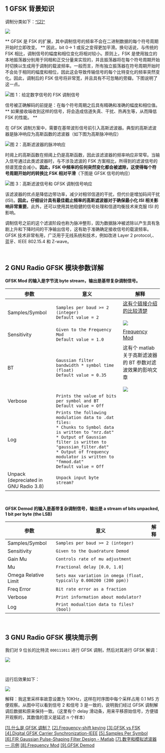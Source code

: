 
## 1 GFSK 背景知识

调制分类如下：[^[2]^][#2]

![][p6]

** GFSK 是 FSK 的扩展，其中调制信号的频率不会在二进制数据的每个符号周期开始时立即改变。 ** 因此，bit 0-> 1 或反之变得更加平滑。换句话说，与传统的 FSK 相比，调制信号的幅度和相位变化将相对较小。原则上，FSK 是使用独立的本地振荡器分别用于同相和正交分量来实现的，并且振荡器将在每个符号周期开始时切换以生成用于调制的载波频率。一般而言，所有独立振荡器在符号周期开始时不会处于相同的幅度和相位，因此这会导致传输信号的每个比特变化的频率突然变化。因此，调制后的 FSK 信号将非常宽，并且具有不可忽略的旁瓣。下图说明了这一点。

![图 1：给定数字信号的 FSK 调制信号][p3]

信号被正确解码的前提是：在每个符号周期之后具有精确和准确的幅度和相位值。** 如果接收端收到这样的信号，将会造成信道失真、干扰、热再生等，从而降低 FSK 的性能。 **

在 GFSK 调制方案中，需要在基带波形信号前引入高斯滤波器。典型的高斯滤波器是脉冲响应为高斯函数的滤波器（如下图为高斯脉冲响应）

![图 2：高斯滤波器的脉冲响应][p4]

时阈上的高斯函数在频阈上仍是高斯函数，因此该滤波器的频率响应非常窄。当输入信号通过此类滤波器时，与不涉及滤波的 FSK 方案相比，所得到的滤波信号的频谱宽度会减小。**因此，FSK 中频率的任何突然变化都会被滤除，这使得每个符号周期开始时的转换比 FSK 相对平滑**（下图是 GFSK 信号的响应）

![图 3：高斯滤波信号和 GFSK 调制信号响应][p5]

该滤波器的优点是降低边带功率，减少对相邻信道的干扰，但代价是增加码间干扰 (ISI)。**因此，仔细设计具有最佳截止频率的高斯滤波器对于确保最小化 ISI 相关影响非常重要**。此外，还可以使用其他稳健的信号处理和信道均衡技术来克服 ISI 的影响。

调制信号之前的这个滤波阶段也称为脉冲整形，因为数据脉冲被滤除以产生具有急剧上升和下降时间的干净输出信号，这有助于准确确定接收信号的载波频率。GFSK 技术非常有用，广泛用于无线系统和技术，例如改进 Layer 2 protocol,、蓝牙、IEEE 802.15.4 和 Z-wave。

</br>

## 2 GNU Radio GFSK 模块参数详解

**GFSK Mod 的输入是字节流 byte stream，输出是基带复杂调制信号。**

参数 | 意义 | 解释
---|---|---
Samples/Symbol | `Samples per baud >= 2 (integer)` </br> `Default value = 2`| [这有个链接介绍的比较清楚][#5]</br></br>![][p7]
Sensitivity | `Given to the Frequency Mod` </br> `Default value = 1.0`| [Frequency Mod][#8]
BT | `Gaussian filter bandwidth * symbol time (float)`</br>`Default value = 0.35`| 这有个 matlab 关于高斯滤波器的 BT 参数对滤波效果的影响文章</br></br>![][p8]
Verbose | `Prints the value of bits per symbol and BT`</br>`Default value = Off`
Log | `Prints the following modulation data to .dat files:`</br>`* Chunks to Symbol data is written to "nrz.dat"`</br>`* Output of Gaussian filter is written to "gaussian_filter.dat"`</br>`* Output of frequency modulator is written to "fmmod.dat"`</br>`Default value = Off`
Unpack (depreciated in GNU Radio 3.8) | `Unpack input byte stream?`


</br>

**GFSK Demod 的输入是基带复杂调制信号，输出是 a stream of bits unpacked, 1 bit per byte (the LSB)**

参数 | 意义 | 解释
---|---|---
Samples/Symbol | `Samples per baud >= 2 (integer)` |
Sensitivity | `Given to the Quadrature Demod` | 
Gain Mu | `Controls rate of mu adjustment` | 
Mu | `Fractional delay [0.0, 1.0]` | 
Omega Relative Limit | `Sets max variation in omega (float, typically 0.000200 (200 ppm))` |
Freq Error | `Bit rate error as a fraction` | 
Verbose | `Print information about modulator?` | 
Log | `Print modualtion data to files? (bool)` | 


</br>

## 3 GNU Radio GFSK 模块简示例

我们对 9 位长的比特流 `000111011` 进行 GFSK 调制，然后对其进行 GFSK 解调：

![][p1]

</br>

运行后效果如下：

![][p9]

解释：我这里采样率故意设置为 10KHz，这样在时序图中每个采样占用 0.1 MS 方便观察。从图中可以看到信号 2 和信号 3 是一致的，说明我们经过 GFSK 调制解调后数据和原来保持一致。（这里有个 delay 滑动条，用来平移原始信号，方便错开观察的，其数值的意义是延迟 n 个样本）



[[1].什么是 GFSK 调制？][#1]
[[2].Frequency-shift keying][#2]
[[3].GFSK vs FSK][#3]
[[4].Digital GFSK Carrier Synchronization-IEEE][#4]
[[5].Samples Per Symbol][#5]
[[6].FIR Gaussian Pulse-Shaping Filter Design - Matlab][#6]
[[7].数字和模拟滤波器 — 示例][#7]
[[8].Frequency Mod][#8]
[[9].GFSK Demod][#9]

[#1]:https://www.everythingrf.com/community/what-is-gfsk-modulation
[#2]:https://en.wikipedia.org/wiki/Frequency-shift_keying
[#3]:https://www.rfwireless-world.com/Terminology/GFSK-vs-FSK.html
[#4]:https://ieeexplore.ieee.org/document/4145694
[#5]:https://dsp.stackexchange.com/questions/66516/samples-per-symbol-and-number-of-symbols-for-qam
[#6]:https://ww2.mathworks.cn/help/signal/ug/fir-gaussian-pulse-shaping-filter-design.html
[#7]:https://ww2.mathworks.cn/help/signal/examples.html?category=digital-and-analog-filters&s_tid=CRUX_topnav
[#8]:https://wiki.gnuradio.org/index.php?title=Frequency_Mod
[#9]:https://wiki.gnuradio.org/index.php/GFSK_Demod
[p1]:https://tuchuang.beautifulzzzz.com:3000/?path=/b2/55323716a60ecad6f7c4ff0c170fae.png
[p2]:https://tuchuang.beautifulzzzz.com:3000/?path=/6c/9f7e26850c39d78e1a777dddb35726.png
[p3]:https://tuchuang.beautifulzzzz.com:3000/?path=/90/1336cefd8cf1945c47c0c4c49bd443.png
[p4]:https://tuchuang.beautifulzzzz.com:3000/?path=/d4/8cef01cfd34733a928e9965a3280d3.png
[p5]:https://tuchuang.beautifulzzzz.com:3000/?path=/64/9ec3b64cd1c89b2fbfd3956585344d.png
[p6]:https://tuchuang.beautifulzzzz.com:3000/?path=/e6/e817d8e607c1d574e055a3c7ff8d23.png
[p7]:https://tuchuang.beautifulzzzz.com:3000/?path=/29/b27421a424a2748691265e2ab79d93.png
[p8]:https://tuchuang.beautifulzzzz.com:3000/?path=/4c/c548365617de1179c70005ce8236f0.png
[p9]:https://tuchuang.beautifulzzzz.com:3000/?path=/40/2e8ee72a7762a550541150185b8020.png







